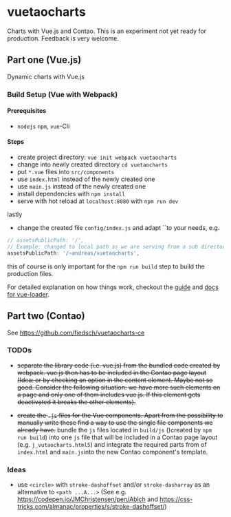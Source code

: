 # vuetaocharts

Charts with Vue.js and Contao. This is an experiment not yet ready for production.
Feedback is very welcome.


## Part one (Vue.js)

Dynamic charts with Vue.js


### Build Setup (Vue with Webpack)

#### Prerequisites

* `nodejs` `npm`, `vue`-Cli

#### Steps

* create project directory: `vue init webpack vuetaocharts`
* change into newly created directory `cd vuetaocharts`
* put `*.vue` files into `src/components`
* use `index.html` instead of the newly created one
* use `main.js`  instead of the newly created one
* install dependencies with `npm install`
* serve with hot reload at `localhost:8080` with `npm run dev`

lastly

* change the created file `config/index.js` and adapt ``to your needs, e.g.
```javascript
// assetsPublicPath: '/',
// Example: changed to local path as we are serving from a sub directory
assetsPublicPath: '/~andreas/vuetaocharts',
```
this of course is only important for the `npm run build` step to build the production files.


For detailed explanation on how things work, checkout the [guide](http://vuejs-templates.github.io/webpack/) and [docs for vue-loader](http://vuejs.github.io/vue-loader).


## Part two (Contao)

See https://github.com/fiedsch/vuetaocharts-ce


### TODOs

* <del>separate the library code (i.e. vue.js) from the bundled code created by webpack.
  vue.js then has to be included in the Contao page layout (Idea: or by checking an 
  option in the content element. Maybe not so good. Consider the following situation: 
   we have more such elements on a page and only one of them includes vue.js. 
   If this element gets deactivated it breaks the other elements).</del>
   
* <del>create the `.js` files for the Vue components. Apart from the possibility to manually 
  write these find a way to use the single file components we already have.</del>
  bundle the `js` files located in `build/js` ()created by `npm run build`) into one 
  `js` file that will be included in a Contao page layout (e.g. `j_vutaocharts.html5`)
  and integrate the required parts from of `index.html` and `main.js`into the new Contao
   component's template.

  
### Ideas
  
  * use `<circle>` with `stroke-dashoffset` and/or `stroke-dasharray` as an alternative 
  to `<path ...A...>` (See e.g. https://codepen.io/JMChristensen/pen/Ablch and 
  https://css-tricks.com/almanac/properties/s/stroke-dashoffset/)
   
  